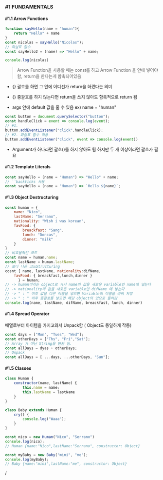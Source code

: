 ### #1 FUNDAMENTALS

#### #1.1 Arrow Functions

```javascript
function sayHello(name = "human"){
    return "Hello" + name
}
const nicolas = sayHello("Nicolas");
// 화살표 함수
const sayHello2 = (name) => "Hello" + name;

console.log(nicolas)
```

> Arrow Function을 사용할 때는 const를 하고 Arrow Function 을 안에 넣어야 함, return을 한다는게 함축되어있음

- {} 괄호를 하면 그 안에 어디선가 return을 하겠다는 의미
- {} 중괄호를 하지 않는다면 return을 쓰지 않아도 함축적으로 return 됨

- args 안에 default 값을 줄 수 있음 ex) name = "human"

```javascript
const button = document.querySelector("button");
const handleClick = event => console.log(event);
// #1. 
button.addEventListener("click",handleClick);
// #2. 화살표 함수 적용
button.addEventListener("click", event => console.log(event))
```

- Argument가 하나라면 괄호()를 하지 않아도 됨 하지만 두 개 이상이라면 괄호가 필요



#### #1.2 Template Literals

```javascript
const sayHello = (name = "Human") => "Hello" + name;
// ``backticks 사용
const sayHello = (name = "Human") => `Hello ${name}`;
```



#### #1.3 Object Destructuring

```javascript
const human = {
	name: "Nico",
	lastName: "Serrano",
	nationality: "Wish i was korean",
    favFood: {
        breackfast: "Sang",
        lunch: "Doncas",
        dinner: "milk"
    }
}
// 비효율적인 코드
const name = human.name;
const lastName = human.lastName;
// 보다 나은 코드Structuring 
cosnt { name, lastName, nationality:difName, 
    favFood: { breackfast,lunch,dinner }  
      } = human;
// -> human이라는 object로 가서 name의 값을 새로운 variable인 name에 넣는다 
// -> nationality의 값을 새로운 variable인 difName 에 넣는다
// -> " : " 이후 값을 다른 이름을 넣으면 Variable의 이름을 바꿔 저장
// -> " : " 이후 중괄호를 넣으면 해당 object의 안으로 들어감 
console.log(name, lastName, difName, breackfast, lunch, dinner)
```



#### #1.4 Spread Operator

배열로부터 아이템을 가지고와서 Unpack함 ( Object도 동일하게 작동)

```javascript
const days = ["Mon", "Tues", "Wed"];
const otherDays = ["Ths", "Fri","Sat"];
// Array 가 아닌 String을 변환 됨.
const allDays = dyas + otherDays;
// Unpack
const allDays = [ ...days, ...otherDays, "Sun"];
```



#### #1.5 Classes

```javascript
class Human {
    constructor(name, lastName) {
        this.name = name;
        this.lastName = lastName
    }
}

class Baby extends Human {
    cry() {
        console.log("Waaa");
    }
}

const nico = new Human("Nico", "Serrano")
console.log(nico);
// Human {name:"Nico",lastName:"Serrano", constructor: Object}

const myBaby = new Baby("mini", "me");
console.log(myBaby);
// Baby {name:"mini",lastName:"me", constructor: Object}

```

/